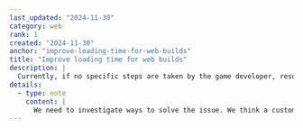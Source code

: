 ```yaml
---
last_updated: "2024-11-30"
category: web
rank: 1
created: "2024-11-30"
anchor: "improve-loading-time-for-web-builds"
title: "Improve loading time for web builds"
description: |
  Currently, if no specific steps are taken by the game developer, resources for a game on the Web are bundled into one single .pck file. As users need to download the entire game’s assets at front, we need to find a better way to split the loading throughout the game, only when needed. This would greatly improve the starting time of the game.
details:
  - type: note
    content: |
      We need to investigate ways to solve the issue. We think a custom asynchronous filesystem could fix the issue, downloading files individually when needed.
---
```

